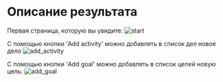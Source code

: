 # Описание результата

Первая страница, которую вы увидите:
![start](https://gitlab.atp-fivt.org/fullstack2023a/shestakovaks-project/-/blob/Task3/front/screenshots/start.png)

С помощью кнопки 'Add activity' можно добавлять в список дел новое дело
![add_activity](https://gitlab.atp-fivt.org/fullstack2023a/shestakovaks-project/-/blob/Task3/front/screenshots/add_activity.png)

С помощью кнопки 'Add goal' можно добавлять в список целей новую цель:
![add_goal](https://gitlab.atp-fivt.org/fullstack2023a/shestakovaks-project/-/blob/Task3/front/screenshots/add_goal.png)